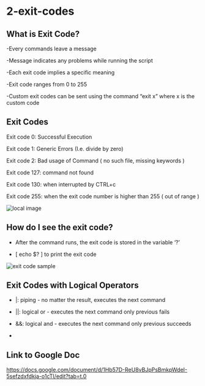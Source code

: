 # 2-exit-codes

## What is Exit Code?
-Every commands leave a message

-Message indicates any problems while running the script

-Each exit code implies a specific meaning

-Exit code ranges from 0 to 255

-Custom exit codes can be sent using the command “exit x” where x is the custom code

## Exit Codes 

Exit code 0: Successful Execution

Exit code 1: Generic Errors (I.e. divide by zero)

Exit code 2: Bad usage of Command ( no such file, missing keywords ) 

Exit code 127: command not found 

Exit code 130: when interrupted by CTRL+c

Exit code 255: when the exit code number is higher than 255 ( out of range ) 

![local image](https://github.com/user-attachments/assets/67f59905-09d9-4a09-afab-d360849bdddb)



## How do I see the exit code?
- After the command runs, the exit code is stored in the variable ‘?’

- [ echo $? ] to print the exit code



![exit code sample](https://media.geeksforgeeks.org/wp-content/uploads/20221207130953/ls.PNG)



## Exit Codes with Logical Operators
- |: piping - no matter the result, executes the next command
  
- ||: logical or - executes the next command only previous fails
  
- &&: logical and - executes the next command only previous succeeds
- 

## Link to Google Doc
https://docs.google.com/document/d/1Hb57D-ReU8vBJpPsBmkpWdeI-5sefzdxfdkja-o1cTI/edit?tab=t.0

